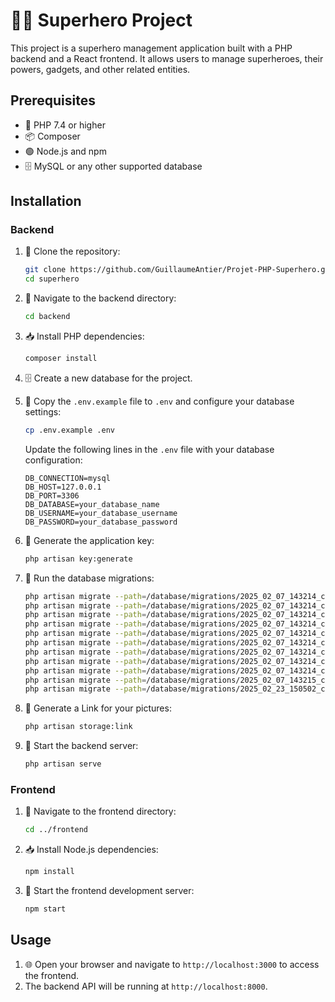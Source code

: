 # 🦸‍♂️ Superhero Project

This project is a superhero management application built with a PHP backend and a React frontend. It allows users to manage superheroes, their powers, gadgets, and other related entities.

## Prerequisites

- 🐘 PHP 7.4 or higher
- 📦 Composer
- 🟢 Node.js and npm
- 🗄️ MySQL or any other supported database

## Installation

### Backend

1. 📂 Clone the repository:
    ```bash
    git clone https://github.com/GuillaumeAntier/Projet-PHP-Superhero.git
    cd superhero
    ```

2. 📁 Navigate to the backend directory:
    ```bash
    cd backend
    ```

3. 📥 Install PHP dependencies:
    ```bash
    composer install
    ```

4. 🗄️ Create a new database for the project.

5. 📝 Copy the `.env.example` file to `.env` and configure your database settings:
    ```bash
    cp .env.example .env
    ```

    Update the following lines in the `.env` file with your database configuration:
    ```env
    DB_CONNECTION=mysql
    DB_HOST=127.0.0.1
    DB_PORT=3306
    DB_DATABASE=your_database_name
    DB_USERNAME=your_database_username
    DB_PASSWORD=your_database_password
    ```

6. 🔑 Generate the application key:
    ```bash
    php artisan key:generate
    ```

7. 📜 Run the database migrations:
    ```bash
    php artisan migrate --path=/database/migrations/2025_02_07_143214_create_users_table.php
    php artisan migrate --path=/database/migrations/2025_02_07_143214_create_planets_table.php
    php artisan migrate --path=/database/migrations/2025_02_07_143214_create_cities_table.php
    php artisan migrate --path=/database/migrations/2025_02_07_143214_create_teams_table.php
    php artisan migrate --path=/database/migrations/2025_02_07_143214_create_vehicles_table.php
    php artisan migrate --path=/database/migrations/2025_02_07_143214_create_superpowers_table.php
    php artisan migrate --path=/database/migrations/2025_02_07_143214_create_gadgets_table.php
    php artisan migrate --path=/database/migrations/2025_02_07_143214_create_superheroes_table.php
    php artisan migrate --path=/database/migrations/2025_02_07_143214_create_superhero_gadget_table.php
    php artisan migrate --path=/database/migrations/2025_02_07_143215_create_superhero_superpower_table.php
    php artisan migrate --path=/database/migrations/2025_02_23_150502_create_personal_access_tokens_table.php
    ```

8. 🔗 Generate a Link for your pictures:
    ```bash
    php artisan storage:link
    ```

9. 🚀 Start the backend server:
    ```bash
    php artisan serve
    ```

### Frontend

1. 📁 Navigate to the frontend directory:
    ```bash
    cd ../frontend
    ```

2. 📥 Install Node.js dependencies:
    ```bash
    npm install
    ```

3. 🚀 Start the frontend development server:
    ```bash
    npm start
    ```

## Usage

1. 🌐 Open your browser and navigate to `http://localhost:3000` to access the frontend.
2. The backend API will be running at `http://localhost:8000`.
